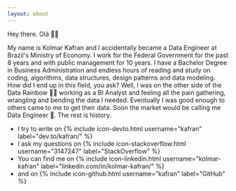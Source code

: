 ```yaml
---
layout: about
---
```


Hey there. Olá 👋🙂 

My name is Kolmar Kafran and I accidentally became a Data Engineer at Brazil's Ministry of Economy. I work for the Federal Government for the past 8 years and with public management for 10 years. I have a Bachelor Degree in Business Administration and endless hours of reading and study on coding, algorithms, data structures, design patterns and data modeling. How did I end up in this field, you ask? Well, I was on the other side of the Data Rainbow 🌈🦄 working as a BI Analyst and feeling all the pain gathering, wrangling and bending the data I needed. Eventually I was good enough to others came to me to get their data. Soon the market would be calling me Data Engineer 🥳. The rest is history.

- I try to write on {% include icon-devto.html username="kafran" label="dev.to/kafran/" %}
- I ask my questions on {% include icon-stackoverflow.html username="3147247" label="StackOverflow" %}
- You can find me on {% include icon-linkedin.html username="kolmar-kafran" label="linkedin.com/in/kolmar-kafran/" %}
- and on {% include icon-github.html username="kafran" label="GitHub" %}